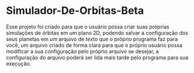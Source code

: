 # Simulador-De-Orbitas-Beta
  Esse projeto foi criado para que o usuário possa criar suas próprias simulações de órbitas em um plano 2D, podendo salvar a configuração dos seus planetas em um arquivo de texto que o próprio programa faz para você, um arquivo criado de forma clara para que o próprio usuário possa modificar a sua configuração pelo próprio arquivo se desejar, a configuração do arquivo poderá ser lida mais tarde pelo programa para sua execução.
 
